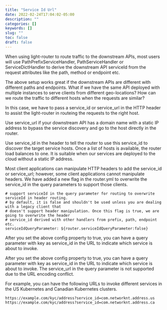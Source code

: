 ```yaml
---
title: "Service Id Url"
date: 2022-02-24T17:04:02-05:00
description: ""
categories: []
keywords: []
slug: ""
toc: false
draft: false
---
```


When using light-router to route traffic to the downstream APIs, most users will use PathPrefixServiceHandler, PathServiceHandler or ServiceDictHandler to derive the downstream API serviceId from the request attributes like the path, method or endpoint etc. 

The above setup works great if the downstream APIs are different with different paths and endpoints. What if we have the same API deployed with multiple instances to serve clients from different geo-locations? How can we route the traffic to different hosts when the requests are similar?

In this case, we have to pass a service_id or service_url in the HTTP header to assist the light-router in routeing the requests to the right host. 

Use service_url if your downstream API has a domain name with a static IP address to bypass the service discovery and go to the host directly in the router. 

Use service_id in the header to tell the router to use this service_id to discover the target service hosts. Once a list of hosts is available, the router load balances to one. It is suitable when our services are deployed to the cloud without a static IP address. 

Most client applications can manipulate HTTP headers to add the service_id or service_url; however, some client applications cannot manipulate headers. We have added a new flag in the router.yml to overwrite the service_id in the query parameters to support those clients. 


```
# support serviceId in the query parameter for routing to overwrite serviceId in header routing.
# by default, it is false and shouldn't be used unless you are dealing with a legacy client that
# doesn't support header manipulation. Once this flag is true, we are going to overwrite the header
# service_id derived with other handlers from prefix, path, endpoint etc.
serviceIdQueryParameter: ${router.serviceIdQueryParameter:false}

```

After you set the above config property to true, you can have a query parameter with key as service_id in the URL to indicate which service is about to invoke. 

After you set the above config property to true, you can have a query parameter with key as service_id in the URL to indicate which service is about to invoke. The service_url in the query parameter is not supported due to the URL encoding conflict. 


For example, you can have the following URLs to invoke different services in the US Kubernetes and Canadian Kubernetes clusters.

```
https://example.com/kyc/address?service_id=com.networknt.address.us
https://example.com/kyc/address?service_id=com.networknt.address.ca
```

